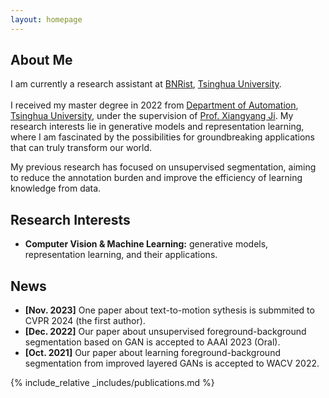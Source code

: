 ```yaml
---
layout: homepage
---
```


## About Me

I am currently a research assistant at <a href="https://www.bnrist.tsinghua.edu.cn/bnristen/index.htm">BNRist</a>, <a href="https://www.tsinghua.edu.cn/en/">Tsinghua University</a>.
<br><br>
I received my master degree in 2022 from <a href="https://www.au.tsinghua.edu.cn/index.htm">Department of Automation</a>, <a href="https://www.tsinghua.edu.cn/en/">Tsinghua University</a>, under the supervision of <a href="https://www.au.tsinghua.edu.cn/info/1166/2066.htm">Prof. Xiangyang Ji</a>. My research interests lie in generative models and representation learning, where I am fascinated by the possibilities for groundbreaking applications that can truly transform our world.
<!-- and their applications which have the potential to change our lives. I am also interested in the cutting-edge intersection of machine learning and multiple modalities. -->
My previous research has focused on unsupervised segmentation, aiming to reduce the annotation burden and improve the efficiency of learning knowledge from data.

## Research Interests

<!-- - **Computer Vision:** image recognition, image generation, video captioning
- **Machine Learning:** meta-learning, incremental learning, transfer learning -->

<!-- - **Computer Vision & Machine Learning:** generative models, representation learning, image segmentation, image manipulation. -->
- **Computer Vision & Machine Learning:** generative models, representation learning, and their applications.

## News

- **[Nov. 2023]** One paper about text-to-motion sythesis is submmited to CVPR 2024 (the first author).
- **[Dec. 2022]** Our paper about unsupervised foreground-background segmentation based on GAN is accepted to AAAI 2023 (Oral).
- **[Oct. 2021]** Our paper about learning foreground-background segmentation from improved layered GANs is accepted to WACV 2022.

{% include_relative _includes/publications.md %}


